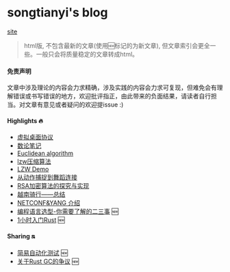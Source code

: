 # songtianyi's blog
[site](https://songtianyi.info) 

>  html版, 不包含最新的文章(使用:new:标记的为新文章), 但文章索引会更全一些。一般只会将质量稳定的文章转成html。

#### 免责声明

文章中涉及理论的内容会力求精确，涉及实践的内容会力求可复现，但难免会有理解错误或书写错误的地方，欢迎批评指正，由此带来的负面结果，请读者自行担当。对文章有意见或者疑问的欢迎提issue :)

#### Highlights :fire:
* [虚拟桌面协议](https://songtianyi.github.io/article/vdi/004-vdi.html)
* [数论笔记](https://songtianyi.github.io/article/acm/001-acm.html)
* [Euclidean algorithm](https://songtianyi.github.io/article/acm/010-acm.html)
* [lzw压缩算法](https://songtianyi.github.io/article/comp/001-comp.html)
* [LZW Demo](https://songtianyi.github.io/article/comp/003-comp.html)
* [从动作捕捉到舞蹈连接](https://songtianyi.github.io/article/comp/002-comp.html)
* [RSA加密算法的探究与实现](https://songtianyi.github.io/article/secure/001-secure.html)
* [越南骑行——总结](https://songtianyi.github.io/article/life/vietnam-summary.html)
* [NETCONF&YANG 介绍](https://songtianyi.github.io/article/programming/netconf-and-yang-introduction.html)
* [编程语言选型-你需要了解的二三事](mds/techniques/how-to-choose-your-programming-language.md) :new:
* [1小时入门Rust](mds/techniques/getting-started-with-rust-in-1-hour.md) 🆕

#### Sharing :on:

* [简易自动化测试](mds/techniques/simple-automated-testing.md) :new:
* [关于Rust GC的争议](mds/techniques/is-rust-garbage-collected.md) :new:

